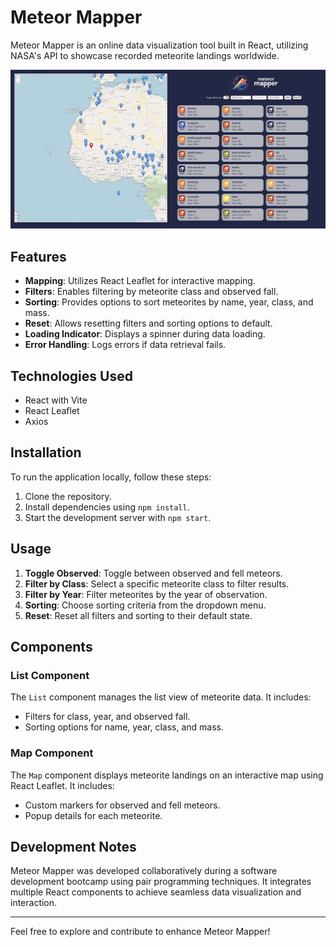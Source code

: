 # Meteor Mapper

Meteor Mapper is an online data visualization tool built in React, utilizing NASA's API to showcase recorded meteorite landings worldwide.

![Meteor Mapper Logo](./src/assets/meteor-mapper-preview.png)

## Features

- **Mapping**: Utilizes React Leaflet for interactive mapping.
- **Filters**: Enables filtering by meteorite class and observed fall.
- **Sorting**: Provides options to sort meteorites by name, year, class, and mass.
- **Reset**: Allows resetting filters and sorting options to default.
- **Loading Indicator**: Displays a spinner during data loading.
- **Error Handling**: Logs errors if data retrieval fails.

## Technologies Used

- React with Vite
- React Leaflet
- Axios

## Installation

To run the application locally, follow these steps:

1. Clone the repository.
2. Install dependencies using `npm install`.
3. Start the development server with `npm start`.

## Usage

1. **Toggle Observed**: Toggle between observed and fell meteors.
2. **Filter by Class**: Select a specific meteorite class to filter results.
3. **Filter by Year**: Filter meteorites by the year of observation.
4. **Sorting**: Choose sorting criteria from the dropdown menu.
5. **Reset**: Reset all filters and sorting to their default state.

## Components

### List Component

The `List` component manages the list view of meteorite data. It includes:
- Filters for class, year, and observed fall.
- Sorting options for name, year, class, and mass.

### Map Component

The `Map` component displays meteorite landings on an interactive map using React Leaflet. It includes:
- Custom markers for observed and fell meteors.
- Popup details for each meteorite.

## Development Notes

Meteor Mapper was developed collaboratively during a software development bootcamp using pair programming techniques. It integrates multiple React components to achieve seamless data visualization and interaction.

---

Feel free to explore and contribute to enhance Meteor Mapper!
